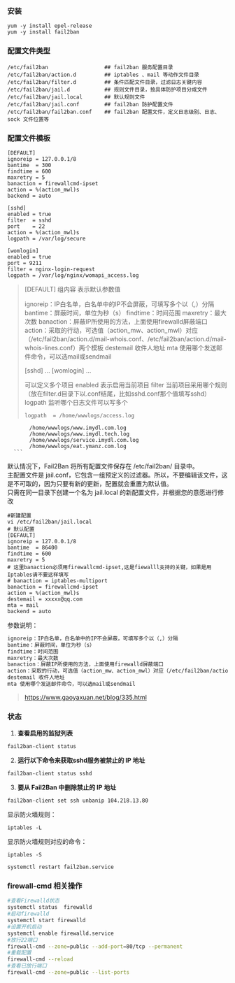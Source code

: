 ### 安装

```
yum -y install epel-release
yum -y install fail2ban
```

### 配置文件类型

```
/etc/fail2ban                  ## fail2ban 服务配置目录
/etc/fail2ban/action.d         ## iptables 、mail 等动作文件目录
/etc/fail2ban/filter.d         ## 条件匹配文件目录，过滤日志关键内容
/etc/fail2ban/jail.d           ## 规则文件目录，按具体防护项目分成文件
/etc/fail2ban/jail.local       ## 默认规则文件
/etc/fail2ban/jail.conf        ## fail2ban 防护配置文件
/etc/fail2ban/fail2ban.conf    ## fail2ban 配置文件，定义日志级别、日志、sock 文件位置等
```

### 配置文件模板

```
[DEFAULT]
ignoreip = 127.0.0.1/8
bantime  = 300
findtime = 600
maxretry = 5
banaction = firewallcmd-ipset
action = %(action_mwl)s
backend = auto

[sshd]
enabled = true
filter  = sshd
port    = 22
action = %(action_mwl)s
logpath = /var/log/secure

[womlogin]
enabled = true
port = 9211
filter = nginx-login-request
logpath = /var/log/nginx/womapi_access.log
```

>[DEFAULT] 组内容 表示默认参数值
>
>ignoreip：IP白名单，白名单中的IP不会屏蔽，可填写多个以（,）分隔
>bantime：屏蔽时间，单位为秒（s）
>findtime：时间范围
>maxretry：最大次数
>banaction：屏蔽IP所使用的方法，上面使用firewalld屏蔽端口
>action：采取的行动，可选值（action_mw、action_mwl）对应（/etc/fail2ban/action.d/mail-whois.conf、/etc/fail2ban/action.d/mail-whois-lines.conf）两个模板
>destemail 收件人地址
>mta 使用哪个发送邮件命令，可以选mail或sendmail
>
>[sshd]
>...
>[womlogin]
>...
>
>可以定义多个项目
>enabled 表示启用当前项目
>filter 当前项目采用哪个规则（放在filter.d目录下以.conf结尾，比如sshd.conf那个值填写sshd）
>logpath 监听哪个日志文件可以写多个
> ```
> logpath  = /home/wwwlogs/access.log
           /home/wwwlogs/www.imydl.com.log
           /home/wwwlogs/www.imydl.tech.log
           /home/wwwlogs/service.imydl.com.log
           /home/wwwlogs/eat.ymanz.com.log
      ```



默认情况下，Fail2Ban 将所有配置文件保存在 /etc/fail2ban/ 目录中。  
主配置文件是 jail.conf，它包含一组预定义的过滤器。所以，不要编辑该文件，这是不可取的，因为只要有新的更新，配置就会重置为默认值。  
只需在同一目录下创建一个名为 jail.local 的新配置文件，并根据您的意愿进行修改

```
#新建配置
vi /etc/fail2ban/jail.local
# 默认配置
[DEFAULT]
ignoreip = 127.0.0.1/8
bantime  = 86400
findtime = 600
maxretry = 5
# 这里banaction必须用firewallcmd-ipset,这是fiewalll支持的关键，如果是用Iptables请不要这样填写
# banaction = iptables-multiport
banaction = firewallcmd-ipset
action = %(action_mwl)s
destemail = xxxxx@qq.com
mta = mail
backend = auto
```

参数说明：

```bash
ignoreip：IP白名单，白名单中的IP不会屏蔽，可填写多个以（,）分隔
bantime：屏蔽时间，单位为秒（s）
findtime：时间范围
maxretry：最大次数
banaction：屏蔽IP所使用的方法，上面使用firewalld屏蔽端口
action：采取的行动，可选值（action_mw、action_mwl）对应（/etc/fail2ban/action.d/mail-whois.conf、/etc/fail2ban/action.d/mail-whois-lines.conf）两个模板
destemail 收件人地址
mta 使用哪个发送邮件命令，可以选mail或sendmail
```

> https://www.gaoyaxuan.net/blog/335.html

### 状态

1. **查看启用的监狱列表**

```
fail2ban-client status
```

2. **运行以下命令来获取sshd服务被禁止的 IP 地址**

```
fail2ban-client status sshd
```

3. **要从 Fail2Ban 中删除禁止的 IP 地址**

```
fail2ban-client set ssh unbanip 104.218.13.80
```

显示防火墙规则：

```text
iptables -L
```

显示防火墙规则对应的命令：

```text
iptables -S
```

```text
systemctl restart fail2ban.service
```

### firewall-cmd 相关操作

```bash
#查看Firewalld状态
systemctl status  firewalld
#启动firewalld
systemctl start firewalld
#设置开机启动
systemctl enable firewalld.service
#放行22端口
firewall-cmd --zone=public --add-port=80/tcp --permanent
#重载配置
firewall-cmd --reload
#查看已放行端口
firewall-cmd --zone=public --list-ports

```
